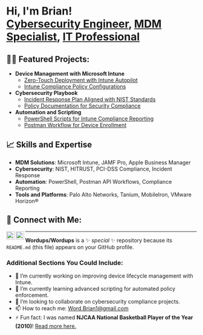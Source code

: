 <h1>Hi, I'm Brian! <br/><a href="https://github.com/Wordups/Wordups">Cybersecurity Engineer</a>, <a href="https://www.linkedin.com/in/yourlinkedinprofile">MDM Specialist</a>, <a href="https://yourportfolio.com">IT Professional</a></h1>

<h2>👨‍💻 Featured Projects:</h2>

- <b>Device Management with Microsoft Intune</b>
  - [Zero-Touch Deployment with Intune Autopilot](https://github.com/Wordups/Intune-ZeroTouch)
  - [Intune Compliance Policy Configurations](https://github.com/Wordups/Intune-Compliance)
- <b>Cybersecurity Playbook</b>
  - [Incident Response Plan Aligned with NIST Standards](https://github.com/Wordups/Incident-Response)
  - [Policy Documentation for Security Compliance](https://github.com/Wordups/Security-Policies)
- <b>Automation and Scripting</b>
  - [PowerShell Scripts for Intune Compliance Reporting](https://github.com/Wordups/Intune-Scripts)
  - [Postman Workflow for Device Enrollment](https://github.com/Wordups/Postman-Device-Enrollment)

<h2>📈 Skills and Expertise</h2>

- **MDM Solutions**: Microsoft Intune, JAMF Pro, Apple Business Manager
- **Cybersecurity**: NIST, HITRUST, PCI-DSS Compliance, Incident Response
- **Automation**: PowerShell, Postman API Workflows, Compliance Reporting
- **Tools and Platforms**: Palo Alto Networks, Tanium, MobileIron, VMware Horizon®

<h2>🤝 Connect with Me:</h2>

[<img align="left" alt="Brian | LinkedIn" width="22px" src="https://cdn.jsdelivr.net/npm/simple-icons@v3/icons/linkedin.svg" />][linkedin]
[<img align="left" alt="Brian | GitHub" width="22px" src="https://cdn.jsdelivr.net/npm/simple-icons@v3/icons/github.svg" />][github]

[linkedin]: https://linkedin.com/in/yourlinkedinprofile
[github]: https://github.com/Wordups/Wordups

---

**Wordups/Wordups** is a ✨ _special_ ✨ repository because its `README.md` (this file) appears on your GitHub profile.

### Additional Sections You Could Include:
- 🔭 I’m currently working on improving device lifecycle management with Intune.
- 🌱 I’m currently learning advanced scripting for automated policy enforcement.
- 👯 I’m looking to collaborate on cybersecurity compliance projects.
- 📫 How to reach me: [Word.Brian1@gmail.com](mailto:Word.Brian1@gmail.com)
- ⚡ Fun fact: I was named **NJCAA National Basketball Player of the Year (2010)**! [Read more here.](https://www.njcaa.org/sports/mbkb/2009-10/releases/2010-04-12_11171.html)
